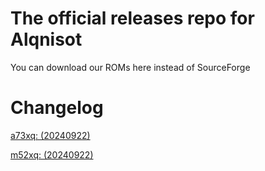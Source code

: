 # The official releases repo for Alqnisot
You can download our ROMs here instead of SourceForge

# Changelog
[a73xq: (20240922)](https://github.com/alqnisot/releases/blob/main/changelog/a73xq/20240922.txt)

[m52xq: (20240922)](https://github.com/alqnisot/releases/blob/main/changelog/m52xq/20240922.txt)

